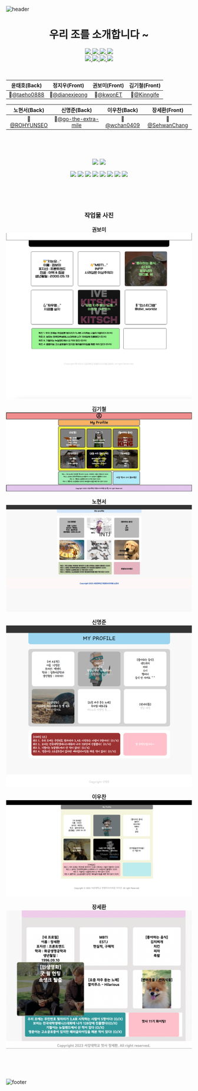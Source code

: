 ![header](https://capsule-render.vercel.app/api?type=waving&color=FD866E&height=300&section=header&text=우리가%20짱2조&fontSize=90)

<div align="center">
   
   # 우리 조를 소개합니다 ~

<a href="https://github.com/taeho0888">
<img src="https://github.com/taeho0888.png"width="100">
</a>
<a href="https://github.com/dianexjeong">
<img src="https://github.com/dianexjeong.png"width="100">
</a>


<a href="https://github.com/kwonET">
<img src="https://github.com/kwonET.png"width="100">
</a>
<a href="https://github.com/Kinngife">
<img src="https://github.com/Kinngife.png"width="100">
</a><br>
<a href="https://github.com/ROHYUNSEO">
<img src="https://github.com/ROHYUNSEO.png"width="100">
</a>
<a href="https://github.com/go-the-extra-mile">
<img src="https://github.com/go-the-extra-mile.png"width="100">
</a>
<a href="https://github.com/wchan0409">
<img src="https://github.com/wchan0409.png"width="100">
</a>
<a href="https://github.com/SehwanChang">
<img src="https://github.com/SehwanChang.png"width="100">
</a>
<br><br><br>

|윤태호(Back)|정지우(Front)|권보미(Front)|김기철(Front)|
|:---:|:---:|:---:|:---:|
|🦁[@taeho0888](https://github.com/taeho0888)|🦁[@dianexjeong](https://github.com/dianexjeong)|🦁[@kwonET](https://github.com/kwonET)|🦁[@Kinngife](https://github.com/Kinngife)|

|노현서(Back)|신명준(Back)|이우찬(Back)|장세환(Front)|
|:---:|:---:|:---:|:---:|
|🦁[@ROHYUNSEO](https://github.com/ROHYUNSEO)|🦁[@go-the-extra-mile](https://github.com?go-the=extra-mile)|🦁[@wchan0409](https://github.com/wchan0409)|🦁[@SehwanChang](https://github.com/SehwanChang)|

<br><br><br>

<img src="https://img.shields.io/badge/HTML-ECD53F?style=for-the-badge&&logo=html5&logoColor=black">

<img src="https://img.shields.io/badge/CSS-40AEF0?style=for-the-badge&logo=css3&logoColor=white">

<a href="https://github.com/wchan0409"><img src="https://img.shields.io/badge/WOOCHAN-7FB5B5?style=flat-square"/></a> <a href="https://github.com/SehwanChang"><img src="https://img.shields.io/badge/SEHWAN-7E9EC2?style=flat-square"/></a> <a href="https://github.com/Kinngife"><img src="https://img.shields.io/badge/GICHEOL-7E9EC2?style=flat-square"/></a> <a href="https://github.com/ROHYUNSEO"><img src="https://img.shields.io/badge/HYUNSEO-7FB5B5?style=flat-square"/></a> <a href="https://github.com/kwonET"><img src="https://img.shields.io/badge/BOMI-7E9EC2?style=flat-square"/></a> <a href="https://github.com/dianexjeong"><img src="https://img.shields.io/badge/JIWOO-7FB5B5?style=flat-square"/></a> <a href="https://github.com/go-the-extra-mile"><img src="https://img.shields.io/badge/MYUNGJUNE-7FB5B5?style=flat-square"/></a> <a href="https://github.com/taeho0888"><img src="https://img.shields.io/badge/TAEHO-7FB5B5?style=flat-square"/></a>

<br><br><br>

<h3>작업물 사진</h3>

__권보미__
<img src="./images/%EA%B6%8C%EB%B3%B4%EB%AF%B8.png" height=auto>

__김기철__
<img src="./images/%EA%B9%80%EA%B8%B0%EC%B2%A0.jpg" height=auto>

__노현서__
<img src="./images/%EB%85%B8%ED%98%84%EC%84%9C.jpg" height=auto>

__신명준__
<img src="./images/%EC%8B%A0%EB%AA%85%EC%A4%80.png" height=auto>

__이우찬__
<img src="./images/%EC%9D%B4%EC%9A%B0%EC%B0%AC.png" height=auto>

__장세환__
<img src="./images/%EC%9E%A5%EC%84%B8%ED%99%98.png" height=auto>

</div>

<br><br><br>

![footer](https://capsule-render.vercel.app/api?type=waving&color=75BDE0&height=300&section=footer&text=여기가%20끝2조&fontSize=90)
